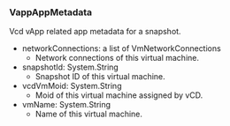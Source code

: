 ### VappAppMetadata
Vcd vApp related app metadata for a snapshot.

- networkConnections: a list of VmNetworkConnections
  - Network connections of this virtual machine.
- snapshotId: System.String
  - Snapshot ID of this virtual machine.
- vcdVmMoid: System.String
  - Moid of this virtual machine assigned by vCD.
- vmName: System.String
  - Name of this virtual machine.
